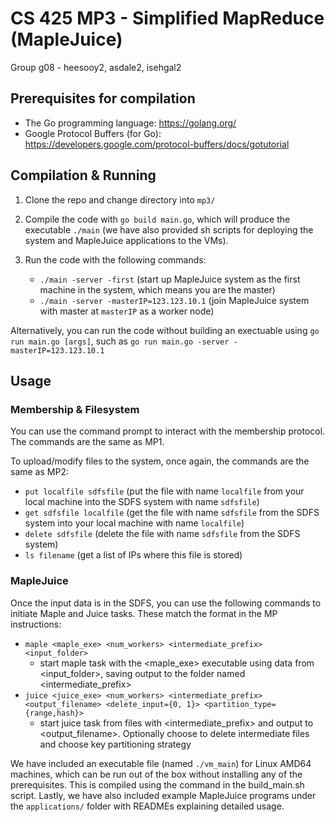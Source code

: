 # CS 425 MP3 - Simplified MapReduce (MapleJuice)

Group g08 - heesooy2, asdale2, isehgal2

## Prerequisites for compilation
- The Go programming language: https://golang.org/
- Google Protocol Buffers (for Go): https://developers.google.com/protocol-buffers/docs/gotutorial

## Compilation & Running
1. Clone the repo and change directory into `mp3/`

2. Compile the code with `go build main.go`, which will produce the executable `./main` (we have also provided sh scripts for deploying the system and MapleJuice applications to the VMs).

3. Run the code with the following commands:
    - `./main -server -first` (start up MapleJuice system as the first machine in the system, which means you are the master)
    - `./main -server -masterIP=123.123.10.1` (join MapleJuice system with master at `masterIP` as a worker node)
    
Alternatively, you can run the code without building an exectuable using `go run main.go [args]`, such as `go run main.go -server -masterIP=123.123.10.1`

## Usage

### Membership & Filesystem

You can use the command prompt to interact with the membership protocol. The commands are the same as MP1.

To upload/modify files to the system, once again, the commands are the same as MP2:
  - `put localfile sdfsfile` (put the file with name `localfile` from your local machine into the SDFS system with name `sdfsfile`)
  - `get sdfsfile localfile` (get the file with name `sdfsfile` from the SDFS system into your local machine with name `localfile`)
  - `delete sdfsfile` (delete the file with name `sdfsfile` from the SDFS system)
  - `ls filename` (get a list of IPs where this file is stored)

### MapleJuice

Once the input data is in the SDFS, you can use the following commands to initiate Maple and Juice tasks. These match the format in the MP instructions:
  - `maple <maple_exe> <num_workers> <intermediate_prefix> <input_folder>`
    - start maple task with the <maple_exe> executable using data from <input_folder>, saving output to the folder named <intermediate_prefix>
  - `juice <juice_exe> <num_workers> <intermediate_prefix> <output_filename> <delete_input={0, 1}> <partition_type={range,hash}>`
    - start juice task from files with <intermediate_prefix> and output to <output_filename>. Optionally choose to delete intermediate files and choose key partitioning strategy

We have included an executable file (named `./vm_main`) for Linux AMD64 machines, which can be run out of the box without installing any of the prerequisites. This is compiled using the command in the build_main.sh script. Lastly, we have also included example MapleJuice programs under the `applications/` folder with READMEs explaining detailed usage.